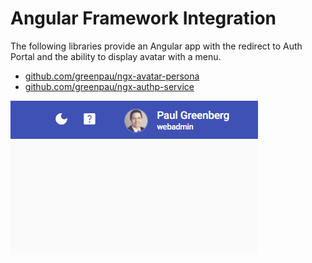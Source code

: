 # Angular Framework Integration

The following libraries provide an Angular app with the redirect to
Auth Portal and the ability to display avatar with a menu.

* [github.com/greenpau/ngx-avatar-persona](https://github.com/greenpau/ngx-avatar-persona)
* [github.com/greenpau/ngx-authp-service](https://github.com/greenpau/ngx-authp-service)

![](./images/ngx-avatar-persona-animation.gif)
